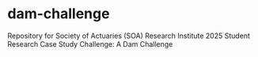 # dam-challenge
Repository for Society of Actuaries (SOA) Research Institute 2025 Student Research  Case Study Challenge: A Dam Challenge
